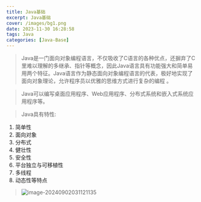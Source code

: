 ```yaml
---
title: Java基础
excerpt: Java基础
cover: /images/bg1.png
date: 2023-11-30 16:28:58
tags: Java
categories: [Java-Base]
---
```


>Java是一门面向对象编程语言，不仅吸收了C语言的各种优点，还摒弃了C里难以理解的多继承、指针等概念，因此Java语言具有功能强大和简单易用两个特征。Java语言作为静态面向对象编程语言的代表，极好地实现了面向对象理论，允许程序员以优雅的思维方式进行复杂的编程 。

> Java可以编写桌面应用程序、Web应用程序、分布式系统和嵌入式系统应用程序等。

> Java具有特性:

1.  简单性
2.  面向对象
3.  分布式
4.  健壮性
5.  安全性
6.  平台独立与可移植性
7.  多线程
8.  动态性等特点

> ![image-20240902031121135](https://jsd.cdn.zzko.cn/gh/mycodeoen/MyPicture@main/blog/202409020311179.png)